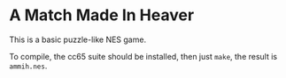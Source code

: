 # A Match Made In Heaver

This is a basic puzzle-like NES game.

To compile, the cc65 suite should be installed, then just `make`, the result is
`ammih.nes`.
